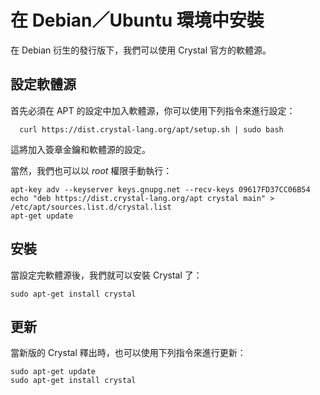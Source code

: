 # 在 Debian／Ubuntu 環境中安裝

在 Debian 衍生的發行版下，我們可以使用 Crystal 官方的軟體源。

## 設定軟體源

首先必須在 APT 的設定中加入軟體源，你可以使用下列指令來進行設定：

```
  curl https://dist.crystal-lang.org/apt/setup.sh | sudo bash
```

這將加入簽章金鑰和軟體源的設定。

當然，我們也可以以 *root* 權限手動執行：

```
apt-key adv --keyserver keys.gnupg.net --recv-keys 09617FD37CC06B54
echo "deb https://dist.crystal-lang.org/apt crystal main" > /etc/apt/sources.list.d/crystal.list
apt-get update
```

## 安裝

當設定完軟體源後，我們就可以安裝 Crystal 了：

```
sudo apt-get install crystal
```

## 更新

當新版的 Crystal 釋出時，也可以使用下列指令來進行更新：

```
sudo apt-get update
sudo apt-get install crystal
```
